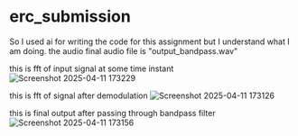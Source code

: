 # erc_submission
So I used ai for writing the code for this assignment but I understand what I am doing.
the audio final audio file is "output_bandpass.wav"

this is fft of input signal at some time instant
![Screenshot 2025-04-11 173229](https://github.com/user-attachments/assets/948288b4-0905-405e-a23a-c390fda77ee3)

this is fft of signal after demodulation
![Screenshot 2025-04-11 173126](https://github.com/user-attachments/assets/cd33db4d-56bb-482a-b79e-28970fda23c5)

this is final output after passing through bandpass filter
![Screenshot 2025-04-11 173156](https://github.com/user-attachments/assets/a9302e48-a008-4a8b-9dfc-faf1a840b77b)

